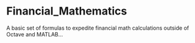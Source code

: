 # Financial_Mathematics
A basic set of formulas to expedite financial math calculations outside of Octave and MATLAB...
